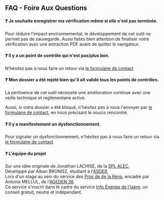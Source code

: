 ## FAQ - Foire Aux Questions
#### ❓ Je souhaite enregistrer ma vérification même si elle n'est pas terminée. 
Pour réduire l'impact environnemental, le développement de cet outil ne permet pas de sauvegarde. Aussi faites bien attention de finaliser votre vérification avec une extraction PDF avant de quitter le navigateur. 

#### ❓ Il y a un point de contrôle qui n'est pas/plus bon.
N'hésitez pas à nous faire un retour via [le formulaire de contact](#contact)

#### ❓ Mon dossier a été rejeté bien qu'il ait validé tous les points de contrôles.
La pertinence de cet outil nécessite une amélioration continue avec une veille technique et reglèmentaire active. 

Aussi, si votre dossier a été bloqué, n'hésitez pas à nous l'envoyer par [le formulaire de contact](#contact), en nous précisant le soucis rencontré.

#### ❓ Il y a manifestement un dysfonctionnement. 
Pour signaler un dysfonctionnement, n'hésitez pas à nous faire un retour via [le formulaire de contact](#contact)


#### ❓ L'équipe du projet
Sur une idée originale de Jonathan LACHISE, de la [SPL ALEC](https://www.alec-grenoble.org/),<br>
Développé par Alban BRONISZ, étudiant à l'[ASDER](https://asder.asso.fr/),<br>
Lors d'un stage au sein du service des [Pros de de la Réno](https://www.infoenergie38.org/pros-de-la-reno/), encadré par Antoine MELLUL, de l'[AGEDEN 38](https://www.ageden38.org/).<br>
Ce service s'inscrit dans le cadre du service [Info Énergie de l'Isère](https://www.infoenergie38.org/), un conseil gratuit, neutre et indépendant.



